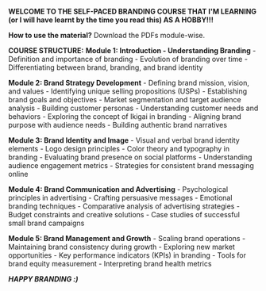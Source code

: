 **WELCOME TO THE SELF-PACED BRANDING COURSE THAT I'M LEARNING (or I will have learnt by the time you read this) AS A HOBBY!!!**

**How to use the material?**
Download the PDFs module-wise.

**COURSE STRUCTURE:** 
**Module 1: Introduction - Understanding Branding**
            - Definition and importance of branding
            - Evolution of branding over time
            - Differentiating between brand, branding, and brand identity

**Module 2: Brand Strategy Development**
            - Defining brand mission, vision, and values
            - Identifying unique selling propositions (USPs)
            - Establishing brand goals and objectives
            - Market segmentation and target audience analysis
            - Building customer personas
            - Understanding customer needs and behaviors
            - Exploring the concept of Ikigai in branding
            - Aligning brand purpose with audience needs
            - Building authentic brand narratives

**Module 3: Brand Identity and Image**
            - Visual and verbal brand identity elements
            - Logo design principles
            - Color theory and typography in branding
            - Evaluating brand presence on social platforms
            - Understanding audience engagement metrics
            - Strategies for consistent brand messaging online

**Module 4: Brand Communication and Advertising**
            - Psychological principles in advertising
            - Crafting persuasive messages
            - Emotional branding techniques
            - Comparative analysis of advertising strategies
            - Budget constraints and creative solutions
            - Case studies of successful small brand campaigns

**Module 5: Brand Management and Growth**
            - Scaling brand operations
            - Maintaining brand consistency during growth
            - Exploring new market opportunities
            - Key performance indicators (KPIs) in branding
            - Tools for brand equity measurement
            - Interpreting brand health metrics

**_HAPPY BRANDING :)_**
